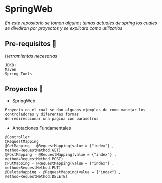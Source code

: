# SpringWeb

_En este repositorio se toman algunos temas actuales de spring los cuales se dividiran por proyectos
y se explicara como utilizarlos_

## Pre-requisitos 🚀

_Herramientas necesarias_

```
JDK8+
Maven
Spring Tools
```
## Proyectos 🚀

* SpringWeb
```
Proyecto en el cual se dan algunos ejemplos de como manejar los controladores y diferentes formas
de redireccionar una pagina con parametros
```
* Anotaciones Fundamentales
```
@Controller
@RequestMapping
@GetMapping - @RequestMapping(value = {"index"} , method=RequestMethod.GET)
@PostMapping - @RequestMapping(value = {"index"} , method=RequestMethod.POST)
@PutMapping - @RequestMapping(value = {"index"} , method=RequestMethod.PUT)
@DeleteMapping - @RequestMapping(value = {"index"} , method=RequestMethod.DELETE)
